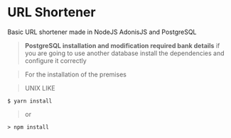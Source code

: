 # URL Shortener
Basic URL shortener made in NodeJS AdonisJS and PostgreSQL
>**PostgreSQL installation and modification required
> bank details**
> if you are going to use another database install the dependencies and configure it correctly

> For the installation of the premises

>UNIX LIKE
```
$ yarn install
```
>or
```
> npm install
```
